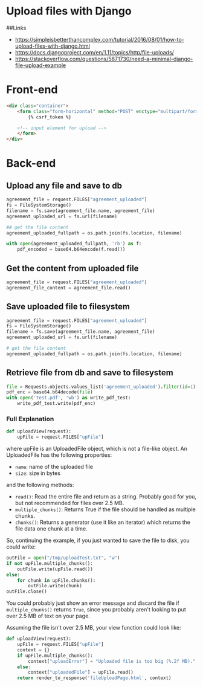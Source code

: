 # Upload files with Django

##Links
* https://simpleisbetterthancomplex.com/tutorial/2016/08/01/how-to-upload-files-with-django.html
* https://docs.djangoproject.com/en/1.11/topics/http/file-uploads/
* https://stackoverflow.com/questions/5871730/need-a-minimal-django-file-upload-example

# Front-end
```html
<div class="container">
    <form class="form-horizontal" method="POST" enctype="multipart/form-data" action="/submit_request">
        {% csrf_token %}

	<!-- input element for upload -->
    </form>
</div>
```

# Back-end
## Upload any file and save to db
```python
agreement_file = request.FILES["agreement_uploaded"]
fs = FileSystemStorage()
filename = fs.save(agreement_file.name, agreement_file)
agreement_uploaded_url = fs.url(filename)

## get the file content
agreement_uploaded_fullpath = os.path.join(fs.location, filename)

with open(agreement_uploaded_fullpath, 'rb') as f:
    pdf_encoded = base64.b64encode(f.read())
```


## Get the content from uploaded file
```python
agreement_file = request.FILES["agreement_uploaded"]
agreement_file_content = agreement_file.read()
```


## Save uploaded file to filesystem
```python
agreement_file = request.FILES["agreement_uploaded"]
fs = FileSystemStorage()
filename = fs.save(agreement_file.name, agreement_file)
agreement_uploaded_url = fs.url(filename)

# get the file content
agreement_uploaded_fullpath = os.path.join(fs.location, filename)
```

## Retrieve file from db and save to filesystem
```python
file = Requests.objects.values_list('agreement_uploaded').filter(id=1)[0][0]
pdf_enc = base64.b64decode(file)
with open('test.pdf', 'wb') as write_pdf_test:
    write_pdf_test.write(pdf_enc)
```


### Full Explanation
```python
def uploadView(request):
    upFile = request.FILES["upFile"]
```

where upFile is an UploadedFile object, which is not a file-like object. An UploadedFile has the following properties:

* ```name```: name of the uploaded file
* ```size```: size in bytes

and the following methods:

* ```read()```: Read the entire file and return as a string. Probably good for you, but not recommended for files over 2.5 MB.
* ```multiple_chunks()```: Returns True if the file should be handled as multiple chunks.
* ```chunks()```: Returns a generator (use it like an iterator) which returns the file data one chunk at a time.

So, continuing the example, if you just wanted to save the file to disk, you could write:

```python
outFile = open("/tmp/uploadTest.txt", "w")
if not upFile.multiple_chunks():
    outFile.write(upFile.read())
else:
    for chunk in upFile.chunks():
        outFile.write(chunk)
outFile.close()
```

You could probably just show an error message and discard the file if ```multiple_chunks()``` returns ```True```, since you probably aren't looking to put over 2.5 MB of text on your page.


Assuming the file isn't over 2.5 MB, your view function could look like:
```python
def uploadView(request):
    upFile = request.FILES["upFile"]
    context = {}
    if upFile.multiple_chunks():
        context["uploadError"] = "Uploaded file is too big (%.2f MB)." % (upFile.size,)
    else:
        context["uploadedFile"] = upFile.read()
    return render_to_response('fileUploadPage.html', context)
```
